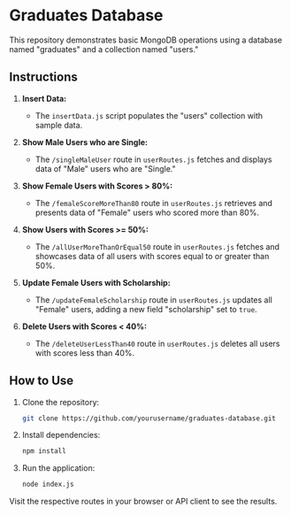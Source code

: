 
# Graduates Database

This repository demonstrates basic MongoDB operations using a database named "graduates" and a collection named "users."

## Instructions

1. **Insert Data:**
   - The `insertData.js` script populates the "users" collection with sample data.

2. **Show Male Users who are Single:**
   - The `/singleMaleUser` route in `userRoutes.js` fetches and displays data of "Male" users who are "Single."

3. **Show Female Users with Scores > 80%:**
   - The `/femaleScoreMoreThan80` route in `userRoutes.js` retrieves and presents data of "Female" users who scored more than 80%.

4. **Show Users with Scores >= 50%:**
   - The `/allUserMoreThanOrEqual50` route in `userRoutes.js` fetches and showcases data of all users with scores equal to or greater than 50%.

5. **Update Female Users with Scholarship:**
   - The `/updateFemaleScholarship` route in `userRoutes.js` updates all "Female" users, adding a new field "scholarship" set to `true`.

6. **Delete Users with Scores < 40%:**
   - The `/deleteUserLessThan40` route in `userRoutes.js` deletes all users with scores less than 40%.

## How to Use

1. Clone the repository:

   ```bash
   git clone https://github.com/yourusername/graduates-database.git
   ```

2. Install dependencies:

   ```bash
   npm install
   ```

3. Run the application:

   ```bash
   node index.js
   ```

Visit the respective routes in your browser or API client to see the results.
